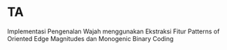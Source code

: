 # TA
Implementasi Pengenalan Wajah menggunakan Ekstraksi Fitur Patterns of Oriented Edge Magnitudes dan Monogenic Binary Coding
